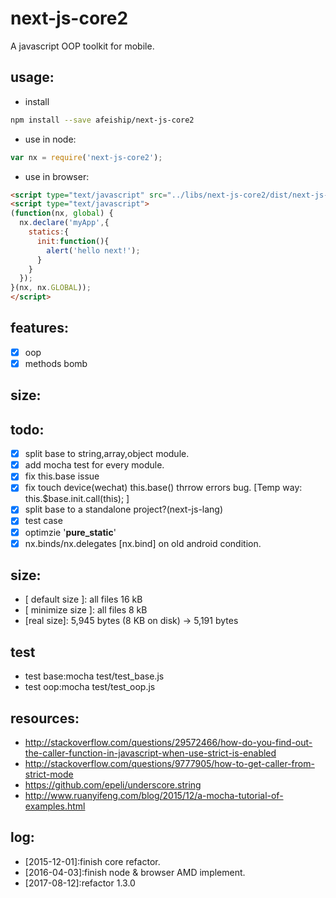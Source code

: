 # next-js-core2
A javascript OOP toolkit for mobile.

## usage:
+ install
```bash
npm install --save afeiship/next-js-core2
```
+ use in node:
```javascript
var nx = require('next-js-core2');
```
+ use in browser:
```html
<script type="text/javascript" src="../libs/next-js-core2/dist/next-js-core2.js"></script>
<script type="text/javascript">
(function(nx, global) {
  nx.declare('myApp',{
    statics:{
      init:function(){
        alert('hello next!');
      }
    }
  });
}(nx, nx.GLOBAL));
</script>
```

## features:
+ [x] oop 
+ [x] methods bomb

## size:


## todo:
+ [x] split base to string,array,object module.
+ [x] add mocha test for every module.
+ [x] fix this.base issue
+ [x] fix touch device(wechat) this.base() thrrow errors bug. [Temp way: this.$base.init.call(this); ]
+ [x] split base to a standalone project?(next-js-lang)
+ [x] test case
+ [x] optimzie '__pure_static__'
+ [x] nx.binds/nx.delegates [nx.bind] on old android condition.

## size:
+ [ default size ]: all files 16 kB
+ [ minimize size ]: all files 8 kB
+ [real size]: 5,945 bytes (8 KB on disk) -> 5,191 bytes

## test
+ test base:mocha test/test_base.js
+ test oop:mocha test/test_oop.js

## resources:
+ ﻿http://stackoverflow.com/questions/29572466/how-do-you-find-out-the-caller-function-in-javascript-when-use-strict-is-enabled
+ ﻿http://stackoverflow.com/questions/9777905/how-to-get-caller-from-strict-mode
+ https://github.com/epeli/underscore.string
+ http://www.ruanyifeng.com/blog/2015/12/a-mocha-tutorial-of-examples.html

## log:
+ [2015-12-01]:finish core refactor.
+ [2016-04-03]:finish node & browser AMD implement.
+ [2017-08-12]:refactor 1.3.0
